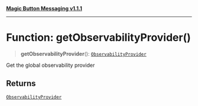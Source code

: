 [**Magic Button Messaging v1.1.1**](../README.md)

***

# Function: getObservabilityProvider()

> **getObservabilityProvider**(): [`ObservabilityProvider`](../interfaces/ObservabilityProvider.md)

Get the global observability provider

## Returns

[`ObservabilityProvider`](../interfaces/ObservabilityProvider.md)
